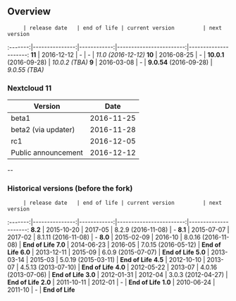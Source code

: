 ## Overview

         | release date   | end of life | current version         | next version
:-------:|---------------:|------------:|------------------------:|---------------------:
**11**   | 2016-12-12     | *-*         | *-*                     | *11.0 (2016-12-12)*
**10**   | 2016-08-25     | *-*         | **10.0.1** (2016-09-28) | *10.0.2 (TBA)*
**9**    | 2016-03-08     | *-*         | **9.0.54** (2016-09-28) | *9.0.55 (TBA)*

### Nextcloud 11

Version                     | Date
----------------------------|-----------
beta1                       | 2016-11-25
beta2 (via updater)         | 2016-11-28
rc1                         | 2016-12-05
Public announcement         | 2016-12-12

--

### Historical versions (before the fork)
         | release date   | end of life | current version         | next version
:-------:|---------------:|------------:|------------------------:|---------------------:
**8.2**  | 2015-10-20     | 2017-05     | 8.2.9 (2016-11-08)      | *-*
**8.1**  | 2015-07-07     | 2017-02     | 8.1.11 (2016-11-08)     | *-*
**8.0**  | 2015-02-09     | 2016-10     | 8.0.16 (2016-11-08)     | **End of Life**
**7.0**  | 2014-06-23     | 2016-05     | 7.0.15 (2016-05-12)     | **End of Life**
**6.0**  | 2013-12-11     | 2015-09     | 6.0.9 (2015-07-07)      | **End of Life**
**5.0**  | 2013-03-14     | 2015-03     | 5.0.19 (2015-03-11)     | **End of Life**
**4.5**  | 2012-10-10     | 2013-07     | 4.5.13 (2013-07-10)     | **End of Life**
**4.0**  | 2012-05-22     | 2013-07     | 4.0.16 (2013-07-06)     | **End of Life**
**3.0**  | 2012-01-31     | 2012-04     | 3.0.3 (2012-04-27)      | **End of Life**
**2.0**  | 2011-10-11     | 2012-01     | *-*                     | **End of Life**
**1.0**  | 2010-06-24     | 2011-10     | *-*                     | **End of Life**